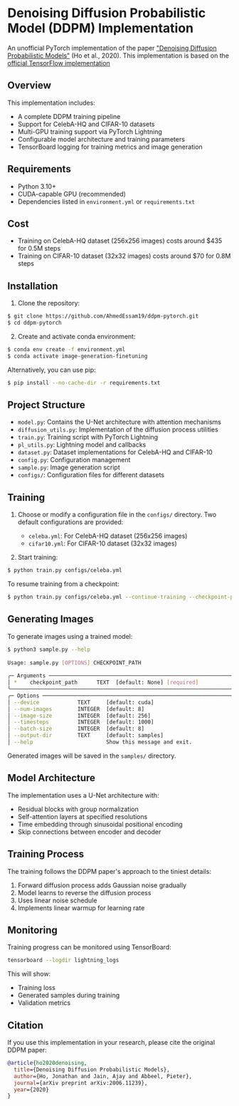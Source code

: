 # Denoising Diffusion Probabilistic Model (DDPM) Implementation

An unofficial PyTorch implementation of the paper ["Denoising Diffusion Probabilistic Models"](https://arxiv.org/abs/2006.11239) (Ho et al., 2020). This implementation is based on the [official TensorFlow implementation](https://github.com/hojonathanho/diffusion)

## Overview

This implementation includes:
- A complete DDPM training pipeline
- Support for CelebA-HQ and CIFAR-10 datasets
- Multi-GPU training support via PyTorch Lightning
- Configurable model architecture and training parameters
- TensorBoard logging for training metrics and image generation

## Requirements

- Python 3.10+
- CUDA-capable GPU (recommended)
- Dependencies listed in `environment.yml` or `requirements.txt`

## Cost

* Training on CelebA-HQ dataset (256x256 images) costs around $435 for 0.5M steps
* Training on CIFAR-10 dataset (32x32 images) costs around $70 for 0.8M steps

## Installation

1. Clone the repository:
```bash
$ git clone https://github.com/AhmedEssam19/ddpm-pytorch.git
$ cd ddpm-pytorch
```

2. Create and activate conda environment:
```bash
$ conda env create -f environment.yml
$ conda activate image-generation-finetuning
```

Alternatively, you can use pip:
```bash
$ pip install --no-cache-dir -r requirements.txt
```

## Project Structure

- `model.py`: Contains the U-Net architecture with attention mechanisms
- `diffusion_utils.py`: Implementation of the diffusion process utilities
- `train.py`: Training script with PyTorch Lightning
- `pl_utils.py`: Lightning model and callbacks
- `dataset.py`: Dataset implementations for CelebA-HQ and CIFAR-10
- `config.py`: Configuration management
- `sample.py`: Image generation script
- `configs/`: Configuration files for different datasets

## Training

1. Choose or modify a configuration file in the `configs/` directory. Two default configurations are provided:
   - `celeba.yml`: For CelebA-HQ dataset (256x256 images)
   - `cifar10.yml`: For CIFAR-10 dataset (32x32 images)

2. Start training:
```bash
$ python train.py configs/celeba.yml
```

To resume training from a checkpoint:
```bash
$ python train.py configs/celeba.yml --continue-training --checkpoint-path path/to/checkpoint.ckpt
```

## Generating Images

To generate images using a trained model:

```bash
$ python3 sample.py --help          
                                                                                                                                                                 
Usage: sample.py [OPTIONS] CHECKPOINT_PATH                                                                                                                      
                                                                                                                                                                 
╭─ Arguments ───────────────────────────────────────────────────────────────────────────────────────────────────────────────────────────────────────────────────╮
│ *    checkpoint_path      TEXT  [default: None] [required]                                                                                                    │
╰───────────────────────────────────────────────────────────────────────────────────────────────────────────────────────────────────────────────────────────────╯
╭─ Options ─────────────────────────────────────────────────────────────────────────────────────────────────────────────────────────────────────────────────────╮
│ --device            TEXT     [default: cuda]                                                                                                                  │
│ --num-images        INTEGER  [default: 8]                                                                                                                     │
│ --image-size        INTEGER  [default: 256]                                                                                                                   │
│ --timesteps         INTEGER  [default: 1000]                                                                                                                  │
│ --batch-size        INTEGER  [default: 8]                                                                                                                     │
│ --output-dir        TEXT     [default: samples]                                                                                                               │
│ --help                       Show this message and exit.                                                                                                      │

```

Generated images will be saved in the `samples/` directory.

## Model Architecture

The implementation uses a U-Net architecture with:
- Residual blocks with group normalization
- Self-attention layers at specified resolutions
- Time embedding through sinusoidal positional encoding
- Skip connections between encoder and decoder

## Training Process

The training follows the DDPM paper's approach to the tiniest details:

1. Forward diffusion process adds Gaussian noise gradually
2. Model learns to reverse the diffusion process
3. Uses linear noise schedule
4. Implements linear warmup for learning rate

## Monitoring

Training progress can be monitored using TensorBoard:
```bash
tensorboard --logdir lightning_logs
```

This will show:
- Training loss
- Generated samples during training
- Validation metrics

## Citation

If you use this implementation in your research, please cite the original DDPM paper:

```bibtex
@article{ho2020denoising,
  title={Denoising Diffusion Probabilistic Models},
  author={Ho, Jonathan and Jain, Ajay and Abbeel, Pieter},
  journal={arXiv preprint arXiv:2006.11239},
  year={2020}
}
```

